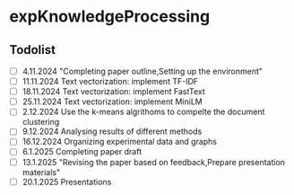 # expKnowledgeProcessing


## Todolist

- [ ] 4.11.2024	"Completing paper outline,Setting up the environment"
- [ ] 11.11.2024	Text vectorization: implement TF-IDF
- [ ] 18.11.2024	Text vectorization: implement FastText
- [ ] 25.11.2024	Text vectorization: implement MiniLM
- [ ] 2.12.2024	Use the k-means algrithoms to compelte the document clustering
- [ ] 9.12.2024	Analysing results of different methods
- [ ] 16.12.2024	Organizing experimental data and graphs
- [ ] 6.1.2025	Completing paper draft
- [ ] 13.1.2025	"Revising the paper based on feedback,Prepare presentation materials"
- [ ] 20.1.2025	Presentations 